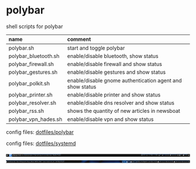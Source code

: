 # polybar

shell scripts for polybar

| name                 | comment                                                   |
| :------------------- | :-------------------------------------------------------- |
| polybar.sh           | start and toggle polybar                                  |
| polybar_bluetooth.sh | enable/disable bluetooth, show status                     |
| polybar_firewall.sh  | enable/disable firewall and show status                   |
| polybar_gestures.sh  | enable/disable gestures and show status                   |
| polybar_polkit.sh    | enable/disable gnome authentication agent and show status |
| polybar_printer.sh   | enable/disable printer and show status                    |
| polybar_resolver.sh  | enable/disable dns resolver and show status               |
| polybar_rss.sh       | shows the quantity of new articles in newsboat            |
| polybar_vpn_hades.sh | enable/disable vpn and show status                        |

config files: [dotfiles/polybar](https://github.com/mrdotx/dotfiles/tree/master/.config/polybar)

config files: [dotfiles/systemd](https://github.com/mrdotx/dotfiles/tree/master/.config/systemd/user)

![monitor1](screenshot_monitor1.png)
![monitor2](screenshot_monitor2.png)
